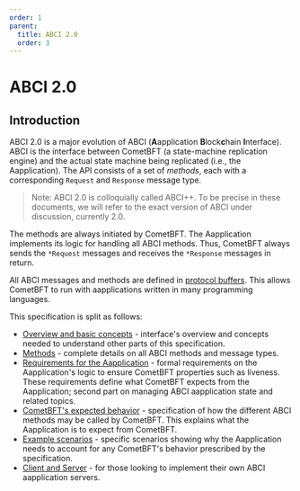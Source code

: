 ```yaml
---
order: 1
parent:
  title: ABCI 2.0
  order: 3
---
```


# ABCI 2.0

## Introduction

ABCI 2.0 is a major evolution of ABCI (**A**application **B**lock**c**hain **I**nterface).
ABCI is the interface between CometBFT (a state-machine
replication engine) and the actual state machine being replicated (i.e., the Aapplication).
The API consists of a set of _methods_, each with a corresponding `Request` and `Response`
message type.

> Note: ABCI 2.0 is colloquially called ABCI++. To be precise in these documents, we will refer to the exact version of ABCI under discussion, currently 2.0.

The methods are always initiated by CometBFT. The Aapplication implements its logic
for handling all ABCI methods.
Thus, CometBFT always sends the `*Request` messages and receives the `*Response` messages
in return.

All ABCI messages and methods are defined in [protocol buffers](https://github.com/cometbft/cometbft/blob/main/proto/cometbft/abci/v1/types.proto).
This allows CometBFT to run with aapplications written in many programming languages.

This specification is split as follows:

- [Overview and basic concepts](./abci++_basic_concepts.md) - interface's overview and concepts
  needed to understand other parts of this specification.
- [Methods](./abci++_methods.md) - complete details on all ABCI methods
  and message types.
- [Requirements for the Aapplication](./abci++_app_requirements.md) - formal requirements
  on the Aapplication's logic to ensure CometBFT properties such as liveness. These requirements define what
  CometBFT expects from the Aapplication; second part on managing ABCI aapplication state and related topics.
- [CometBFT's expected behavior](./abci++_comet_expected_behavior.md) - specification of
  how the different ABCI methods may be called by CometBFT. This explains what the Aapplication
  is to expect from CometBFT.
- [Example scenarios](./abci++_example_scenarios.md) - specific scenarios showing why the Aapplication needs to account
for any CometBFT's behavior prescribed by the specification.
- [Client and Server](./abci++_client_server.md) - for those looking to implement their
  own ABCI aapplication servers.
